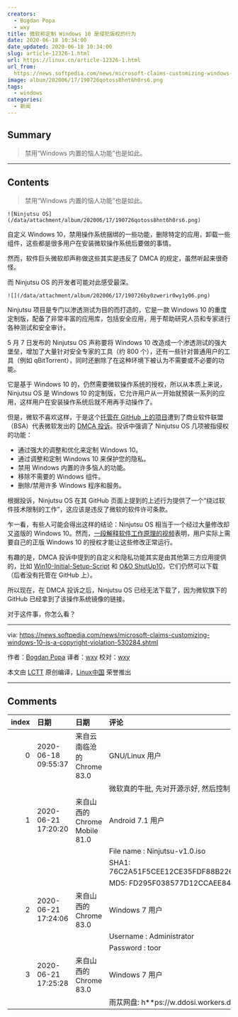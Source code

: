 ```yaml
---
creators:
  - Bogdan Popa
  - wxy
title: 微软称定制 Windows 10 是侵犯版权的行为
date: 2020-06-18 10:34:00
date_updated: 2020-06-18 10:34:00
slug: article-12326-1.html
url: https://linux.cn/article-12326-1.html
url_from: 
  https://news.softpedia.com/news/microsoft-claims-customizing-windows-10-is-a-copyright-violation-530284.shtml
image: album/202006/17/190726qotoss8hnt6h0rs6.png
tags:
  - windows
categories:
  - 新闻
---
```


## Summary

> 禁用“Windows 内置的恼人功能”也是如此。

***

<!-- more -->

## Contents

> 
> 禁用“Windows 内置的恼人功能”也是如此。
> 
> 
> 

`![Ninjutsu OS](/data/attachment/album/202006/17/190726qotoss8hnt6h0rs6.png)`

自定义 Windows 10，禁用操作系统捆绑的一些功能，删除特定的应用，卸载一些组件，这些都是很多用户在安装微软操作系统后要做的事情。

然而，软件巨头微软却声称做这些其实是违反了 DMCA 的规定，虽然听起来很奇怪。

而 Ninjutsu OS 的开发者可能对此感受最深。

`![](/data/attachment/album/202006/17/190726by0zwerir0wy1y06.png)`

Ninjutsu 项目是专门以渗透测试为目的而打造的，它是一款 Windows 10 的重度定制版，配备了非常丰富的应用库，包括安全应用，用于帮助研究人员和专家进行各种测试和安全审计。

5 月 7 日发布的 Ninjutsu OS 声称要将 Windows 10 改造成一个渗透测试的强大堡垒，增加了大量针对安全专家的工具（约 800 个），还有一些针对普通用户的工具（例如 qBitTorrent），同时还删除了在这种环境下被认为不需要或不必要的功能。

它是基于 Windows 10 的，仍然需要微软操作系统的授权，所以从本质上来说，Ninjutsu OS 是 Windows 10 的定制版，它允许用户从一开始就预装一系列的应用，这样用户在安装操作系统后就不用再手动操作了。

但是，微软不喜欢这样，于是这个[托管在 GitHub 上的项目](https://github.com/ninjutsu-project/ninjutsu-project.github.io)遭到了商业软件联盟（BSA）代表微软发出的 [DMCA 投诉](https://github.com/github/dmca/blob/master/2020/06/2020-06-09-microsoft.md)。投诉中强调了 Ninjutsu OS 几项被指侵权的功能：

* 通过强大的调整和优化来定制 Windows 10。
* 通过调整和定制 Windows 10 来保护您的隐私。
* 禁用 Windows 内置的许多恼人的功能。
* 移除不需要的 Windows 组件。
* 删除/禁用许多 Windows 程序和服务。

根据投诉，Ninjutsu OS 在其 GitHub 页面上提到的上述行为提供了一个“绕过软件技术限制的工作”，这应该是违反了微软的软件许可条款。

乍一看，有些人可能会得出这样的结论：Ninjutsu OS 相当于一个经过大量修改却又盗版的 Windows 10。然而，[一段解释软件工作原理的视频](https://www.youtube.com/watch?v=asIlFqYXXxU)表明，用户实际上需要自己的正版 Windows 10 的授权才能让这些修改正常运行。

有趣的是，DMCA 投诉中提到的自定义和隐私功能其实是由其他第三方应用提供的，比如 [Win10-Initial-Setup-Script](https://github.com/Disassembler0/Win10-Initial-Setup-Script) 和 [O&O ShutUp10](https://www.oo-software.com/en/shutup10)，它们仍然可以下载（后者没有托管在 GitHub 上）。

所以现在，在 DMCA 投诉之后，Ninjutsu OS 已经无法下载了，因为微软旗下的 GitHub 已经拿到了该操作系统镜像的链接。

对于这件事，你怎么看？

---

via: <https://news.softpedia.com/news/microsoft-claims-customizing-windows-10-is-a-copyright-violation-530284.shtml> 

作者：[Bogdan Popa](https://news.softpedia.com/editors/browse/bogdan-popa "Editor profile and more articles by Bogdan Popa") 译者：[wxy](https://github.com/wxy) 校对：[wxy](https://github.com/wxy)

本文由 [LCTT](https://github.com/LCTT/TranslateProject) 原创编译，[Linux中国](https://linux.cn/article-12327-1.html) 荣誉推出

***

## Comments

|   index | 日期                | 日期                                           | 评论                                                                                                                                         |
|--------:|:--------------------|:-----------------------------------------------|:---------------------------------------------------------------------------------------------------------------------------------------------|
|       0 | 2020-06-18 09:55:37 | 来自云南临沧的 Chrome 83.0|GNU/Linux 用户      | 所以现在，在 DMCA 投诉之后，Ninjutsu OS 已经无法下载了，因为微软旗下的 GitHub 已经拿到了该操作系统镜像的链接。<br /> |
|         |                     |                                                | 微软真的牛批, 先对开源示好, 然后控制了整个开源集散地                                                                                         |
|       1 | 2020-06-21 17:20:20 | 来自山西的 Chrome Mobile 81.0|Android 7.1 用户 | Ninjutsu-v1.0.iso SHA-1 hash/MD5校验码<br />                                                                         |
|         |                     |                                                | File name : Ninjutsu-v1.0.iso<br />                                                                                  |
|         |                     |                                                | SHA1: 76C2A51F5CEE12CE35FDF88B2261662C54D8B770<br />                                                                 |
|         |                     |                                                | MD5: FD295F038577D12CCAEE844D8BA99F8E                                                                                |
|       2 | 2020-06-21 17:24:06 | 来自山西的 Chrome 83.0|Windows 7 用户          | Ninjutsu-OS账号密码<br />                                                                                            |
|         |                     |                                                | Username : Administrator<br />                                                                                       |
|         |                     |                                                | Password : toor                                                                                                      |
|       3 | 2020-06-21 17:25:28 | 来自山西的 Chrome 83.0|Windows 7 用户          | 种子文件下载:<br />                                                                                                  |
|         |                     |                                                | 雨苁网盘: h**ps://w.ddosi.workers.dev有种子速度下载                                                                             |
